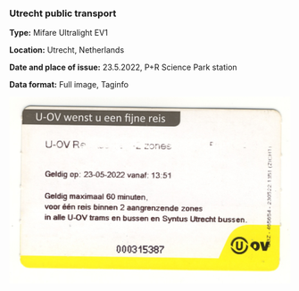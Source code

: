 ### Utrecht public transport
**Type:** Mifare Ultralight EV1

**Location:** Utrecht, Netherlands

**Date and place of issue:** 23.5.2022, P+R Science Park station

**Data format:** Full image, Taginfo

![Image of card](0440E9EA5D5780-front.jpg)
